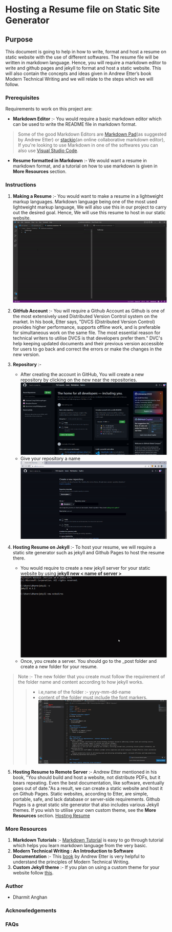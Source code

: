 # Hosting a Resume file on Static Site Generator

## Purpose
This document is going to help in how to write, format and host a resume on static website with the use of different softwares. The resume file will be written 
in markdown language. Hence, you will require a markdown editor to write and github pages and jekyll to format and host a static website. This will also contain the 
concepts and ideas given in Andrew Etter’s book Modern Technical Writing and we will relate to the steps which we will follow.

### Prerequisites

Requirements to work on this project are:
* **Markdown Editor** :- You would require a basic markdown editor which can be used to write the README file in markdown format.
> Some of the good Markdown Editors are [Markdown Pad](http://www.markdownpad.com/)(as suggested by Andrew Etter) or [stackio](https://stackedit.io/)(an online collaborative markdown editor), If you're looking to use Markdown in one of the softwares you can also use [Visual Studio Code](https://code.visualstudio.com/).
* **Resume formatted in Markdown** :- We would want a resume in markdown format, and a tutorial on how to use markdown is given in **More Resources** section.

### Instructions
1. **Making a Resume** :- You would want to make a resume in a lightweight markup languages. Markdown language being one of the most used lightweight markup language, We will also use this in our project to carry out the desired goal. Hence, We will use this resume to host in our static website.
 ![Markdown](https://github.com/dkanghan/Resume/blob/gh-pages/media/Md.gif)

2. **GitHub Account** :- You will require a Github Account as Github is one of the most extensively used Distributed Version Control system on the market. In his book, Etter says, "DVCS (Distributed Version Control) provides higher performance, supports offline work, and is preferable for simultaneous work on the same file. The most essential reason for technical writers to utilise DVCS is that developers prefer them." DVC's help keeping updated documents and their previous version accessible for users to go back and correct the errors or make the changes in the new version.

3. **Repository** :- 
   * After creating the account in GitHub, You will create a new repository by clicking on the new near the repositories.
    ![new repo](https://github.com/dkanghan/Resume/blob/gh-pages/media/Github.png)
   * Give your repository a name
    ![repo name](https://github.com/dkanghan/Resume/blob/gh-pages/media/Create%20Repo%20GIF.gif)
  

4. **Hosting Resume on Jekyll** :- To host your resume, we will require a static site generator such as jekyll and Github Pages to host the resume there.
   
   * You would require to create a new jekyll server for your static website by using 
**jekyll new < name of server >**
   ![jekyll](https://github.com/dkanghan/Resume/blob/gh-pages/media/Jekyll%20new%20Gif.gif)
   * Once, you create a server. You should go to the _post folder and create a new folder for your resume.
  >  Note :- The new folder that you create must follow the requirement of the folder name and content according to how jekyll works. 
  >>  * i.e,name of the folder :-  yyyy-mm-dd-name
  >> * content of the folder must include the font markers.
   ![jekyll folder](https://github.com/dkanghan/Resume/blob/gh-pages/media/_post.png)

5.  **Hosting Resume to Remote Server** :- Andrew Etter mentioned in his book, "You should build and host a website, not distribute PDFs, but it bears repeating. Even the best documentation, like software, eventually goes out of date."As a result, we can create a static website and host it on Github Pages. Static websites, according to Etter, are simple, portable, safe, and lack database or server-side requirements. Github Pages is a great static site generator that also includes various Jekyll themes. If you wish to utilise your own custom theme, see the **More Resources** section. 
 [Hosting Resume](https://github.com/dkanghan/Resume/blob/gh-pages/media/Hosted%20resume.gif)

### More Resources
1. **Markdown Tutorials** :- [Markdown Tutorial](https://www.markdowntutorial.com/) is easy to go through tutorial which helps you learn markdown language from the very basic.
2. **Modern Technical Writing : An Introduction to Software Documentation** :- This [book](https://www.amazon.ca/Modern-Technical-Writing-Introduction-Documentation-ebook/dp/B01A2QL9SS) by Andrew Etter is very helpful to understand the principles of Modern Technical Writing.
3. **Custom Jekyll theme** :-  If you  plan on using a custom theme for your website follow [this](https://docs.github.com/en/pages/setting-up-a-github-pages-site-with-jekyll/adding-a-theme-to-your-github-pages-site-using-jekyll).
   
### Author
- Dharmit Anghan
### Acknowledgements

### FAQs

    
